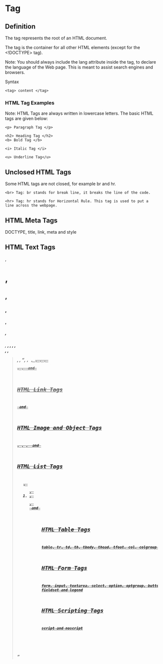 # Tag
##  Definition 
The <html> tag represents the root of an HTML document.

The <html> tag is the container for all other HTML elements (except for the <!DOCTYPE> tag).

Note: You should always include the lang attribute inside the <html> tag, to declare the language of the Web page. This is meant to assist search engines and browsers.
  
Syntax
```
<tag> content </tag>
```

### HTML Tag Examples
Note: HTML Tags are always written in lowercase letters. The basic HTML tags are given below:
```
<p> Paragraph Tag </p>

<h2> Heading Tag </h2>
<b> Bold Tag </b>

<i> Italic Tag </i>

<u> Underline Tag</u>
```

## Unclosed HTML Tags
Some HTML tags are not closed, for example br and hr.
```
<br> Tag: br stands for break line, it breaks the line of the code.

<hr> Tag: hr stands for Horizontal Rule. This tag is used to put a line across the webpage.
```
## HTML Meta Tags
DOCTYPE, title, link, meta and style

## HTML Text Tags
<p>, <h1>, <h2>, <h3>, <h4>, <h5>, <h6>, <strong>, <em>, <abbr>, <acronym>, <address>, <bdo>, <blockquote>, <cite>, <q>, <code>, <ins>, <del>, <dfn>, <kbd>, <pre>, <samp>, <var> and <br>

## HTML Link Tags
<a> and <base>

## HTML Image and Object Tags
<img>, <area>, <map>, <param> and <object>

## HTML List Tags
<ul>, <ol>, <li>, <dl>, <dt> and <dd>

## HTML Table Tags
table, tr, td, th, tbody, thead, tfoot, col, colgroup and caption

## HTML Form Tags
form, input, textarea, select, option, optgroup, button, label, fieldset and legend

## HTML Scripting Tags
script and noscript

